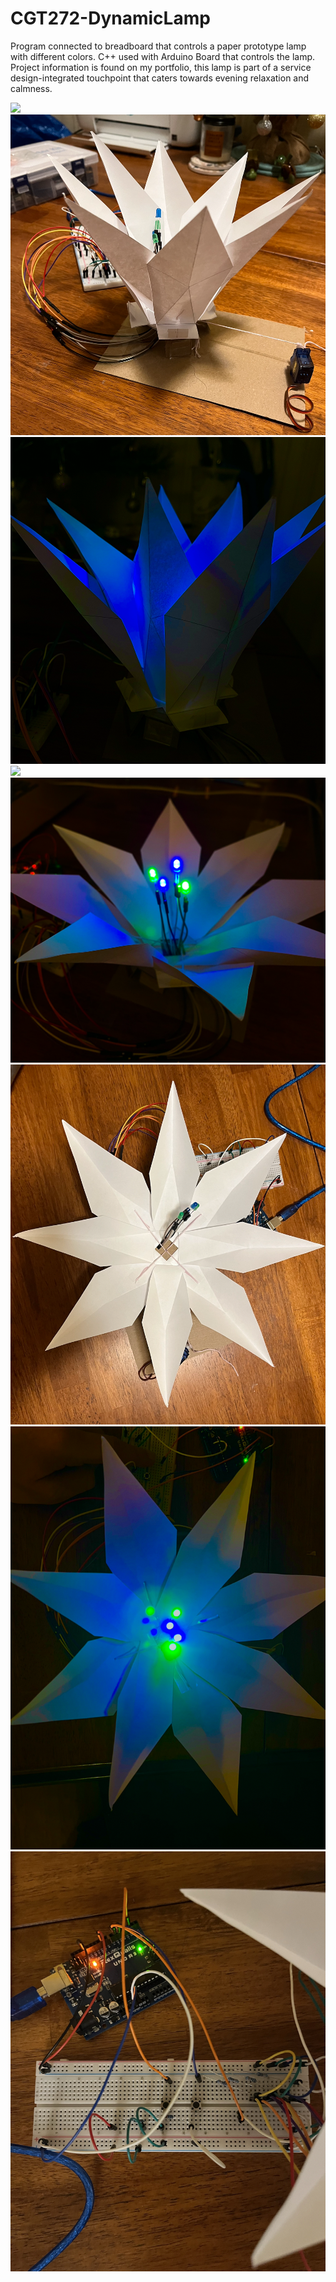 # CGT272-DynamicLamp
Program connected to breadboard that controls a paper prototype lamp with different colors. C++ used with Arduino Board that controls the lamp. Project information is found on my portfolio, this lamp is part of a service design-integrated touchpoint that caters towards evening relaxation and calmness.

![](FlorGif.gif)
![](Side%20OFF%20Closed.png)
![](Side%20ON%20Closed.png)
![](Side%20OFF%20Open.png)
![](Side%20ON%20Open.png)
![](Top%20OFF.png)
![](Top%20ON.png)
![](ArduinoBoard.png)
